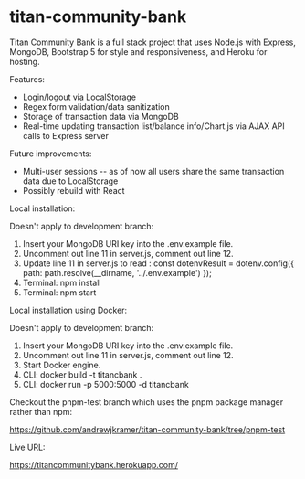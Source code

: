 # titan-community-bank
Titan Community Bank is a full stack project that uses Node.js with Express, MongoDB, Bootstrap 5 for style and responsiveness, and Heroku for hosting.

Features:

- Login/logout via LocalStorage
- Regex form validation/data sanitization
- Storage of transaction data via MongoDB
- Real-time updating transaction list/balance info/Chart.js via AJAX API calls to Express server

Future improvements:

- Multi-user sessions -- as of now all users share the same transaction data due to LocalStorage
- Possibly rebuild with React

Local installation:

Doesn't apply to development branch: <!-- 1. Insert your MongoDB URI key into the .env.example file, uncomment related code in server.js (lines 10-14). -->
1. Insert your MongoDB URI key into the .env.example file.
2. Uncomment out line 11 in server.js, comment out line 12.
3. Update line 11 in server.js to read : const dotenvResult = dotenv.config({ path: path.resolve(__dirname, '../.env.example') });
4. Terminal: npm install
5. Terminal: npm start

Local installation using Docker:

Doesn't apply to development branch: <!-- 1. Insert your MongoDB URI key into the .env.example file, uncomment related code in server.js (lines 10-14). -->
1. Insert your MongoDB URI key into the .env.example file.
2. Uncomment out line 11 in server.js, comment out line 12.
3. Start Docker engine.
4. CLI: docker build -t titancbank .
5. CLI: docker run -p 5000:5000 -d titancbank

Checkout the pnpm-test branch which uses the pnpm package manager rather than npm:

https://github.com/andrewjkramer/titan-community-bank/tree/pnpm-test

Live URL:

https://titancommunitybank.herokuapp.com/
